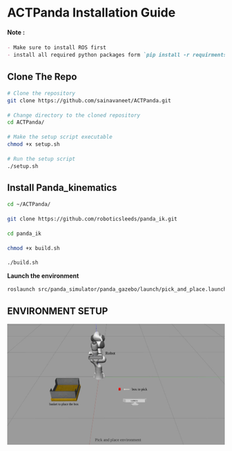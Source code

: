 # ACTPanda Installation Guide



#### Note :
```markdown
- Make sure to install ROS first
- install all required python packages form `pip install -r requirments.txt`
```

## Clone The Repo
```bash
# Clone the repository
git clone https://github.com/sainavaneet/ACTPanda.git

# Change directory to the cloned repository
cd ACTPanda/

# Make the setup script executable
chmod +x setup.sh

# Run the setup script
./setup.sh
```


## Install Panda_kinematics
```bash
cd ~/ACTPanda/

git clone https://github.com/roboticsleeds/panda_ik.git

cd panda_ik

chmod +x build.sh

./build.sh
```

**Launch the environment**

```bash
roslaunch src/panda_simulator/panda_gazebo/launch/pick_and_place.launch
```

## ENVIRONMENT SETUP

![Environment Image](https://github.com/sainavaneet/ACTPanda/raw/main/results/env.jpg)
```

